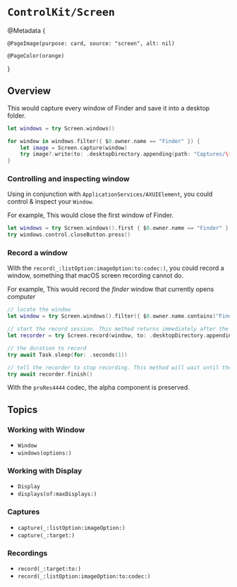 
# ``ControlKit/Screen``

@Metadata {
    
    @PageImage(purpose: card, source: "screen", alt: nil)
    
    @PageColor(orange)
    
}

## Overview

This would capture every window of Finder and save it into a desktop folder.

```swift
let windows = try Screen.windows()

for window in windows.filter({ $0.owner.name == "Finder" }) {
    let image = Screen.capture(window)
    try image?.write(to: .desktopDirectory.appending(path: "Captures/\(window.description).png"))
}
```

### Controlling and inspecting window

Using in conjunction with ``ApplicationServices/AXUIElement``, you could control & inspect your ``Window``.

For example, This would close the first window of Finder.

```swift
let windows = try Screen.windows().first { $0.owner.name == "Finder" }!
try windows.control.closeButton.press()
```

### Record a window

With the ``record(_:listOption:imageOption:to:codec:)``, you could record a window, something that macOS screen recording cannot do.

For example, This would record the *finder* window that currently opens *computer*

```swift
// locate the window
let window = try Screen.windows().filter({ $0.owner.name.contains("Finder") && $0.name == "Vaida's MacBook Pro" }).first!

// start the record session. This method returns immediately after the record session is started
let recorder = try Screen.record(window, to: .desktopDirectory.appending(path: "file (alpha).mov"), codec: .proRes4444)

// the duration to record
try await Task.sleep(for: .seconds(1))

// tell the recorder to stop recording. This method will wait until the file is written.
try await recorder.finish()
```

With the `proRes4444` codec, the alpha component is preserved.


## Topics

### Working with Window

- ``Window``
- ``windows(options:)``

### Working with Display

- ``Display``
- ``displays(of:maxDisplays:)``

### Captures

- ``capture(_:listOption:imageOption:)``
- ``capture(_:target:)``

### Recordings

- ``record(_:target:to:)``
- ``record(_:listOption:imageOption:to:codec:)``
